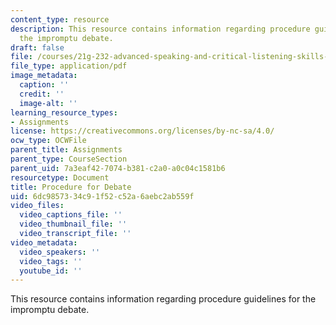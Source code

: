 ```yaml
---
content_type: resource
description: This resource contains information regarding procedure guidelines for
  the impromptu debate.
draft: false
file: /courses/21g-232-advanced-speaking-and-critical-listening-skills-els-spring-2007/6dc9857334c91f52c52a6aebc2ab559f_MIT21G_232S07_deb_procedur.pdf
file_type: application/pdf
image_metadata:
  caption: ''
  credit: ''
  image-alt: ''
learning_resource_types:
- Assignments
license: https://creativecommons.org/licenses/by-nc-sa/4.0/
ocw_type: OCWFile
parent_title: Assignments
parent_type: CourseSection
parent_uid: 7a3eaf42-7074-b381-c2a0-a0c04c1581b6
resourcetype: Document
title: Procedure for Debate
uid: 6dc98573-34c9-1f52-c52a-6aebc2ab559f
video_files:
  video_captions_file: ''
  video_thumbnail_file: ''
  video_transcript_file: ''
video_metadata:
  video_speakers: ''
  video_tags: ''
  youtube_id: ''
---
```

This resource contains information regarding procedure guidelines for the impromptu debate.

